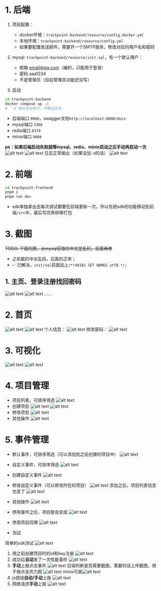# 1. 后端

1. 项目配置：
    - docker环境：`trackpoint-backend/resource/config.docker.yml`
    - 本地环境：`trackpoint-backend/resource/config.yml`
    - 如果要配置发送邮件，需要开一个SMTP服务，修改对应的用户名和密码

2. mysql: `trackpoint-backend/resource/init.sql`，有一个默认用户：
    - 邮箱 email@qq.com（编的，只能用于登录）
    - 密码 aaa1234
    - 不是管理员（目前管理员功能还没写）

3. 启动

```bash
cd trackpoint-backend
docker compose up -d
# `-d`表示后台执行，不输出日志
```

 - 后端端口 `8000`，swagger文档`http://localhost:8000/docs`
 - mysql端口 `3306`
 - redis端口 `6379`
 - minio端口 `9000`


**ps：如果后端启动失败就等mysql、redis、minio启动之后手动再启动一次**
![alt text](README-image/image-26.png)
![alt text](README-image/image-27.png)
日志正常输出（如果没加`-d`的话）
![alt text](README-image/image-29.png)


# 2. 前端

```bash
cd trackpoint-frontend
pnpm i
pnpm run dev
```

- sdk单独拿出去每次调试都要在前端更新一次，所以先把sdk的功能移动到前端`/src`中，最后写完再转移打包


# 3. 截图

~~TODO: 下面的图，从mysql获取的中文是乱码，后面再修~~  
- 之前截的中文乱码，后面的正常；
- :white_check_mark: 已解决，`init/sql`前面加上`/*!40101 SET NAMES utf8 */;`

## 1. 主页、登录注册找回密码
![alt text](README-image/image.png)
![alt text](README-image/image-1.png)
......

# 2. 首页
![alt text](README-image/image-2.png)
![alt text](README-image/image-30.png)
个人信息：
![alt text](README-image/image-31.png)
修改密码：
![alt text](README-image/image-32.png)

# 3. 可视化
![alt text](README-image/image-3.png)
![alt text](README-image/image-4.png)


# 4. 项目管理

- 项目列表，可排序筛选
![alt text](README-image/image-5.png)
- 创建项目
![alt text](README-image/image-6.png)
![alt text](README-image/image-7.png)
- 修改项目
![alt text](README-image/image-8.png)
- 其他操作
![alt text](README-image/image-9.png)


# 5. 事件管理

- 默认事件，可排序筛选（可以添加到之前创建的项目中）
![alt text](README-image/image-10.png)
- 自定义事件，可排序筛选
![alt text](README-image/image-11.png)
- 创建自定义事件
![alt text](README-image/image-12.png)
- 修改自定义事件（可以修改所在的项目）
![alt text](README-image/image-13.png)
添加之后，项目列表信息也变了
![alt text](README-image/image-15.png)
- 其他操作
![alt text](README-image/image-14.png)
- 停用事件之后，项目那会变成
![alt text](README-image/image-16.png)
- 停用项目同理
![alt text](README-image/image-25.png)

- 测试

简单的sdk测试
![alt text](README-image/image-17.png)
1. 用之前创建项目时的id和key注册
![alt text](README-image/image-18.png)
1. 成功后**自动**发了一次性能事件
![alt text](README-image/image-19.png)
1. **手动**上报点击事件
![alt text](README-image/image-20.png)
后端判断是否需要截图，需要的话上传截图，用于做点击热力图
![alt text](README-image/image-21.png)
minio可查![alt text](README-image/image-22.png)
1. js错误**自动/手动**上报
![alt text](README-image/image-23.png)
1. 网络请求**手动**上报
![alt text](README-image/image-24.png)
